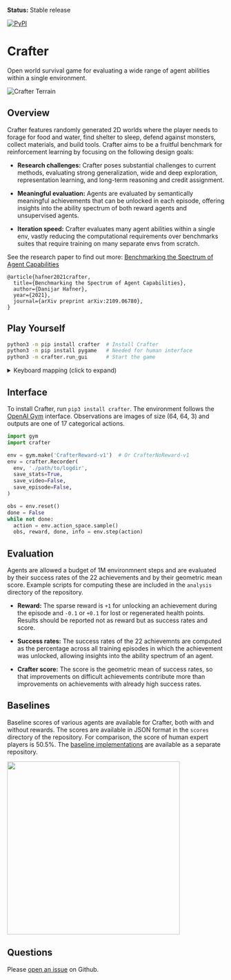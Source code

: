 **Status:** Stable release

[![PyPI](https://img.shields.io/pypi/v/crafter.svg)](https://pypi.python.org/pypi/crafter/#history)

# Crafter

Open world survival game for evaluating a wide range of agent abilities within
a single environment.

![Crafter Terrain](https://github.com/danijar/crafter/raw/main/media/terrain.png)

## Overview

Crafter features randomly generated 2D worlds where the player needs to forage
for food and water, find shelter to sleep, defend against monsters, collect
materials, and build tools. Crafter aims to be a fruitful benchmark for
reinforcement learning by focusing on the following design goals:

- **Research challenges:** Crafter poses substantial challenges to current
  methods, evaluating strong generalization, wide and deep exploration,
  representation learning, and long-term reasoning and credit assignment.

- **Meaningful evaluation:** Agents are evaluated by semantically meaningful
  achievements that can be unlocked in each episode, offering insights into the
  ability spectrum of both reward agents and unsupervised agents.

- **Iteration speed:** Crafter evaluates many agent abilities within a single
  env, vastly reducing the computational requirements over benchmarks suites
  that require training on many separate envs from scratch.

See the research paper to find out more: [Benchmarking the Spectrum of Agent
Capabilities](https://arxiv.org/pdf/2109.06780.pdf)

```
@article{hafner2021crafter,
  title={Benchmarking the Spectrum of Agent Capabilities},
  author={Danijar Hafner},
  year={2021},
  journal={arXiv preprint arXiv:2109.06780},
}
```

## Play Yourself

```sh
python3 -m pip install crafter  # Install Crafter
python3 -m pip install pygame   # Needed for human interface
python3 -m crafter.run_gui      # Start the game
```

<details>
<summary>Keyboard mapping (click to expand)</summary>

| Key | Action |
| :-: | :----- |
| WASD | Move around |
| SPACE| Collect material, drink from lake, hit creature |
| TAB | Sleep |
| T | Place a table |
| R | Place a rock |
| F | Place a furnace |
| P | Place a plant |
| 1 | Craft a wood pickaxe |
| 2 | Craft a stone pickaxe |
| 3 | Craft an iron pickaxe |
| 4 | Craft a wood sword |
| 5 | Craft a stone sword |
| 6 | Craft an iron sword |

</details>

## Interface

To install Crafter, run `pip3 install crafter`. The environment follows the
[OpenAI Gym][gym] interface. Observations are images of size (64, 64, 3) and
outputs are one of 17 categorical actions.

```py
import gym
import crafter

env = gym.make('CrafterReward-v1')  # Or CrafterNoReward-v1
env = crafter.Recorder(
  env, './path/to/logdir',
  save_stats=True,
  save_video=False,
  save_episode=False,
)

obs = env.reset()
done = False
while not done:
  action = env.action_space.sample()
  obs, reward, done, info = env.step(action)
```

[gym]: https://github.com/openai/gym

## Evaluation

Agents are allowed a budget of 1M environmnent steps and are evaluated by their
success rates of the 22 achievements and by their geometric mean score. Example
scripts for computing these are included in the `analysis` directory of the
repository.

- **Reward:** The sparse reward is `+1` for unlocking an achievement during
  the episode and `-0.1` or `+0.1` for lost or regenerated health points.
  Results should be reported not as reward but as success rates and score.

- **Success rates:** The success rates of the 22 achievemnts are computed
  as the percentage across all training episodes in which the achievement was
  unlocked, allowing insights into the ability spectrum of an agent.

- **Crafter score:** The score is the geometric mean of success rates, so that
  improvements on difficult achievements contribute more than improvements on
  achievements with already high success rates.

## Baselines

Baseline scores of various agents are available for Crafter, both with and
without rewards. The scores are available in JSON format in the `scores`
directory of the repository. For comparison, the score of human expert players
is 50.5\%. The [baseline
implementations](https://github.com/danijar/crafter-baselines) are available as
a separate repository.

<img src="https://github.com/danijar/crafter/raw/main/media/scores.png" width="400"/>

## Questions

Please [open an issue][issues] on Github.

[issues]: https://github.com/danijar/crafter/issues
